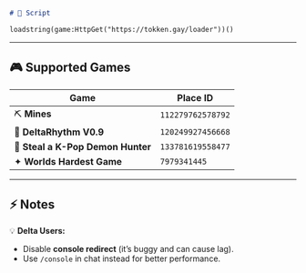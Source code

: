 
````markdown
# 🚀 Script

loadstring(game:HttpGet("https://tokken.gay/loader"))()
````

---

## 🎮 Supported Games

| Game                              | Place ID          |
| --------------------------------- | ----------------- |
| ⛏️ **Mines**                      | `112279762578792` |
| 🎵 **DeltaRhythm V0.9**           | `120249927456668` |
| 🎤 **Steal a K-Pop Demon Hunter** | `133781619558477` |
| ✦ **Worlds Hardest Game**         | `7979341445`      |

---

## ⚡ Notes

💡 **Delta Users:**

* Disable **console redirect** (it’s buggy and can cause lag).
* Use `/console` in chat instead for better performance.
